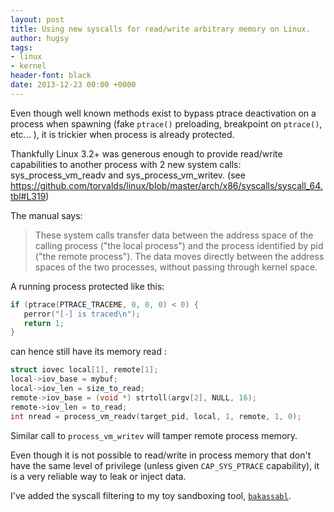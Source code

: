 ```yaml
---
layout: post
title: Using new syscalls for read/write arbitrary memory on Linux.
author: hugsy
tags:
- linux
- kernel
header-font: black
date: 2013-12-23 00:00 +0000
---
```


Even though well known methods exist to bypass ptrace deactivation on a process
when spawning (fake `ptrace()` preloading, breakpoint on `ptrace()`, etc... ), it is
trickier when process is already protected.

Thankfully Linux 3.2+ was generous enough to provide read/write capabilities to
another process with 2 new system calls: sys_process_vm_readv and
sys_process_vm_writev. (see https://github.com/torvalds/linux/blob/master/arch/x86/syscalls/syscall_64.tbl#L319)

The manual says:
> These system calls transfer data between the address space of the calling
> process  ("the  local  process") and the process identified by pid ("the remote
> process").  The data moves directly  between  the address spaces of the two
> processes, without passing through kernel space.

A running process protected like this:

``` c
if (ptrace(PTRACE_TRACEME, 0, 0, 0) < 0) {
   perror("[-] is traced\n");
   return 1;
}
```

can hence still have its memory read :

``` c
struct iovec local[1], remote[1];
local->iov_base = mybuf;
local->iov_len = size_to_read;
remote->iov_base = (void *) strtoll(argv[2], NULL, 16);
remote->iov_len = to_read;
int nread = process_vm_readv(target_pid, local, 1, remote, 1, 0);
```
Similar call to `process_vm_writev` will tamper remote process memory.

Even though it is not possible to read/write in process memory that don't have the same level of privilege (unless given `CAP_SYS_PTRACE` capability), it is a very reliable way to leak or inject data.

I've added the syscall filtering to my toy sandboxing tool, [`bakassabl`](https://github.com/hugsy/bakassabl).